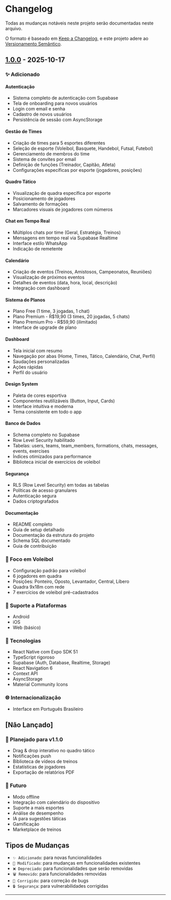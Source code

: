# Changelog

Todas as mudanças notáveis neste projeto serão documentadas neste arquivo.

O formato é baseado em [Keep a Changelog](https://keepachangelog.com/pt-BR/1.0.0/),
e este projeto adere ao [Versionamento Semântico](https://semver.org/lang/pt-BR/).

## [1.0.0] - 2025-10-17

### ✨ Adicionado

#### Autenticação
- Sistema completo de autenticação com Supabase
- Tela de onboarding para novos usuários
- Login com email e senha
- Cadastro de novos usuários
- Persistência de sessão com AsyncStorage

#### Gestão de Times
- Criação de times para 5 esportes diferentes
- Seleção de esporte (Voleibol, Basquete, Handebol, Futsal, Futebol)
- Gerenciamento de membros do time
- Sistema de convites por email
- Definição de funções (Treinador, Capitão, Atleta)
- Configurações específicas por esporte (jogadores, posições)

#### Quadro Tático
- Visualização de quadra específica por esporte
- Posicionamento de jogadores
- Salvamento de formações
- Marcadores visuais de jogadores com números

#### Chat em Tempo Real
- Múltiplos chats por time (Geral, Estratégia, Treinos)
- Mensagens em tempo real via Supabase Realtime
- Interface estilo WhatsApp
- Indicação de remetente

#### Calendário
- Criação de eventos (Treinos, Amistosos, Campeonatos, Reuniões)
- Visualização de próximos eventos
- Detalhes de eventos (data, hora, local, descrição)
- Integração com dashboard

#### Sistema de Planos
- Plano Free (1 time, 3 jogadas, 1 chat)
- Plano Premium - R$19,90 (3 times, 20 jogadas, 5 chats)
- Plano Premium Pro - R$59,90 (ilimitado)
- Interface de upgrade de plano

#### Dashboard
- Tela inicial com resumo
- Navegação por abas (Home, Times, Tático, Calendário, Chat, Perfil)
- Saudações personalizadas
- Ações rápidas
- Perfil do usuário

#### Design System
- Paleta de cores esportiva
- Componentes reutilizáveis (Button, Input, Cards)
- Interface intuitiva e moderna
- Tema consistente em todo o app

#### Banco de Dados
- Schema completo no Supabase
- Row Level Security habilitado
- Tabelas: users, teams, team_members, formations, chats, messages, events, exercises
- Índices otimizados para performance
- Biblioteca inicial de exercícios de voleibol

#### Segurança
- RLS (Row Level Security) em todas as tabelas
- Políticas de acesso granulares
- Autenticação segura
- Dados criptografados

#### Documentação
- README completo
- Guia de setup detalhado
- Documentação da estrutura do projeto
- Schema SQL documentado
- Guia de contribuição

### 🏐 Foco em Voleibol
- Configuração padrão para voleibol
- 6 jogadores em quadra
- Posições: Ponteiro, Oposto, Levantador, Central, Líbero
- Quadra 9x18m com rede
- 7 exercícios de voleibol pré-cadastrados

### 📱 Suporte a Plataformas
- Android
- iOS
- Web (básico)

### 🔧 Tecnologias
- React Native com Expo SDK 51
- TypeScript rigoroso
- Supabase (Auth, Database, Realtime, Storage)
- React Navigation 6
- Context API
- AsyncStorage
- Material Community Icons

### 🌐 Internacionalização
- Interface em Português Brasileiro

## [Não Lançado]

### 🚀 Planejado para v1.1.0
- Drag & drop interativo no quadro tático
- Notificações push
- Biblioteca de vídeos de treinos
- Estatísticas de jogadores
- Exportação de relatórios PDF

### 🔮 Futuro
- Modo offline
- Integração com calendário do dispositivo
- Suporte a mais esportes
- Análise de desempenho
- IA para sugestões táticas
- Gamificação
- Marketplace de treinos

## Tipos de Mudanças

- `✨ Adicionado`: para novas funcionalidades
- `🔄 Modificado`: para mudanças em funcionalidades existentes
- `❌ Depreciado`: para funcionalidades que serão removidas
- `🗑️ Removido`: para funcionalidades removidas
- `🐛 Corrigido`: para correção de bugs
- `🔒 Segurança`: para vulnerabilidades corrigidas

---

[1.0.0]: https://github.com/seu-usuario/ez-coach/releases/tag/v1.0.0

